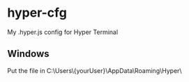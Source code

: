 # hyper-cfg
My .hyper.js config for Hyper Terminal

## Windows
Put the file in C:\Users\\{yourUser}\AppData\Roaming\Hyper\
